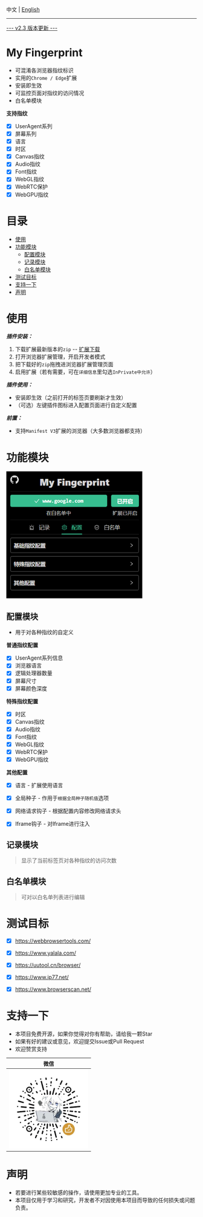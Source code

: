 
中文 | [English](./README_EN.md)

---

[--- v2.3 版本更新 ---](https://github.com/omegaee/my-fingerprint/releases/latest)

# My Fingerprint

- 可混淆各浏览器指纹标识
- 实用的`Chrome / Edge`扩展
- 安装即生效
- 可监控页面对指纹的访问情况
- 白名单模块

**支持指纹**
- [x] UserAgent系列
- [x] 屏幕系列
- [x] 语言
- [x] 时区
- [x] Canvas指纹
- [x] Audio指纹
- [x] Font指纹
- [x] WebGL指纹
- [x] WebRTC保护
- [x] WebGPU指纹

# 目录
- [使用](#使用)
- [功能模块](#功能模块)
  - [配置模块](#配置模块)
  - [记录模块](#记录模块)
  - [白名单模块](#白名单模块)
- [测试目标](#测试目标)
- [支持一下](#支持一下)
- [声明](#声明)

# 使用

***插件安装：***
1. 下载扩展最新版本的`zip` -- [扩展下载](https://github.com/omegaee/my-fingerprint/releases/latest)
2. 打开浏览器扩展管理，开启开发者模式
3. 把下载好的`zip`拖拽进浏览器扩展管理页面
4. 启用扩展（若有需要，可在`详细信息`里勾选`InPrivate中允许`）

***插件使用：***
- 安装即生效（之前打开的标签页要刷新才生效）
- （可选）左键插件图标进入配置页面进行自定义配置

***前置：***
- 支持`Manifest V3`扩展的浏览器（大多数浏览器都支持）

# 功能模块

<img src='./images/zh/ui.png' width='360px' />

## 配置模块
- 用于对各种指纹的自定义

**普通指纹配置**
- [x] UserAgent系列信息
- [x] 浏览器语言
- [x] 逻辑处理器数量
- [x] 屏幕尺寸
- [x] 屏幕颜色深度

**特殊指纹配置**
- [x] 时区
- [x] Canvas指纹
- [x] Audio指纹
- [x] Font指纹
- [x] WebGL指纹
- [x] WebRTC保护
- [x] WebGPU指纹

**其他配置**
- [x] 语言 - 扩展使用语言
- [x] 全局种子 - 作用于`根据全局种子随机值`选项
- [x] 网络请求钩子 - 根据配置内容修改网络请求头
- [x] Iframe钩子 - 对Iframe进行注入


## 记录模块
> 显示了当前标签页对各种指纹的访问次数

## 白名单模块
> 可对以白名单列表进行编辑


# 测试目标
- [x] https://webbrowsertools.com/
- [x] https://www.yalala.com/
- [x] https://uutool.cn/browser/
- [x] https://www.ip77.net/
- [x] https://www.browserscan.net/


# 支持一下
- 本项目免费开源，如果你觉得对你有帮助，请给我一颗Star
- 如果有好的建议或意见，欢迎提交Issue或Pull Request
- 欢迎赞赏支持

| 微信 |
| :---: |
| <img src='./images/wechat-code.png' title='微信' width='210px' height='210px'  /> |


# 声明
- 若要进行某些较敏感的操作，请使用更加专业的工具。
- 本项目仅用于学习和研究，开发者不对因使用本项目而导致的任何损失或问题负责。